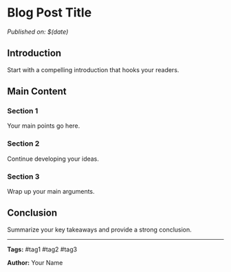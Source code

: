 # Blog Post Title

*Published on: $(date)*

## Introduction

Start with a compelling introduction that hooks your readers.

## Main Content

### Section 1

Your main points go here.

### Section 2

Continue developing your ideas.

### Section 3

Wrap up your main arguments.

## Conclusion

Summarize your key takeaways and provide a strong conclusion.

---

**Tags:** #tag1 #tag2 #tag3

**Author:** Your Name